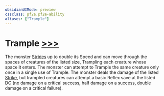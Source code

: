 ```yaml
---
obsidianUIMode: preview
cssclass: pf2e,pf2e-ability
aliases: ["Trample"]
---
```


# Trample [>>>](/rules/core-rulebook/chapter-9-playing-the-game.md#Actions "Three-Action")

The monster [Strides](/rules/actions/stride.md) up to double its Speed and can move through the spaces of creatures of the listed size, Trampling each creature whose space it enters. The monster can attempt to Trample the same creature only once in a single use of Trample. The monster deals the damage of the listed [Strike](/rules/actions/strike.md), but trampled creatures can attempt a basic Reflex save at the listed DC (no damage on a critical success, half damage on a success, double damage on a critical failure).